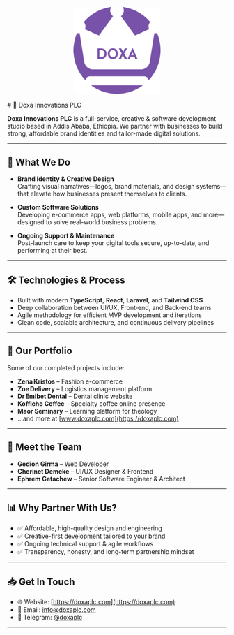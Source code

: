 <p align="center">
  <img src="/logo.png" alt="Doxa Innovations Logo" width="200"/>
</p>
# 📌 Doxa Innovations PLC

**Doxa Innovations PLC** is a full-service, creative & software development studio based in Addis Ababa, Ethiopia. We partner with businesses to build strong, affordable brand identities and tailor-made digital solutions.

---

## 🚀 What We Do

- **Brand Identity & Creative Design**  
  Crafting visual narratives—logos, brand materials, and design systems—that elevate how businesses present themselves to clients.

- **Custom Software Solutions**  
  Developing e-commerce apps, web platforms, mobile apps, and more—designed to solve real-world business problems.

- **Ongoing Support & Maintenance**  
  Post-launch care to keep your digital tools secure, up-to-date, and performing at their best.

---

## 🛠️ Technologies & Process

- Built with modern **TypeScript**, **React**, **Laravel**, and **Tailwind CSS**
- Deep collaboration between UI/UX, Front‑end, and Back‑end teams
- Agile methodology for efficient MVP development and iterations
- Clean code, scalable architecture, and continuous delivery pipelines

---

## 🎯 Our Portfolio

Some of our completed projects include:

- **Zena Kristos** – Fashion e-commerce  
- **Zoe Delivery** – Logistics management platform  
- **Dr Emibet Dental** – Dental clinic website  
- **Kofficho Coffee** – Specialty coffee online presence  
- **Maor Seminary** – Learning platform for theology  
- …and more at [www.doxaplc.com](https://doxaplc.com)

---

## 🤝 Meet the Team

- **Gedion Girma** – Web Developer  
- **Cherinet Demeke** – UI/UX Designer & Frontend  
- **Ephrem Getachew** – Senior Software Engineer & Architect

---

## 📊 Why Partner With Us?

- ✅ Affordable, high-quality design and engineering  
- ✅ Creative-first development tailored to your brand  
- ✅ Ongoing technical support & agile workflows  
- ✅ Transparency, honesty, and long-term partnership mindset

---

## 📥 Get In Touch

- 🌐 Website: [https://doxaplc.com](https://doxaplc.com)  
- 📧 Email: info@doxaplc.com  
- 💬 Telegram: [@doxaplc](https://t.me/doxaplc)

---
